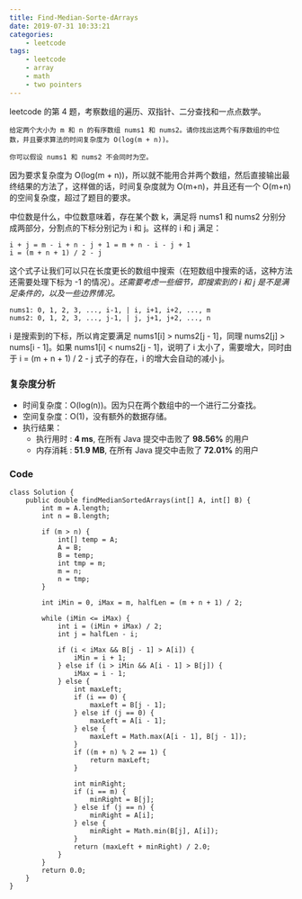 ```yaml
---
title: Find-Median-Sorte-dArrays
date: 2019-07-31 10:33:21
categories:
    - leetcode
tags: 
    - leetcode
    - array
    - math
    - two pointers
---
```


leetcode 的第 4 题，考察数组的遍历、双指针、二分查找和一点点数学。

    给定两个大小为 m 和 n 的有序数组 nums1 和 nums2。请你找出这两个有序数组的中位数，并且要求算法的时间复杂度为 O(log(m + n))。

    你可以假设 nums1 和 nums2 不会同时为空。

<!-- more -->

因为要求复杂度为 O(log(m + n))，所以就不能用合并两个数组，然后直接输出最终结果的方法了，这样做的话，时间复杂度就为 O(m+n)，并且还有一个 O(m+n) 的空间复杂度，超过了题目的要求。

中位数是什么，中位数意味着，存在某个数 k，满足将 nums1 和 nums2 分别分成两部分，分割点的下标分别记为 i 和 j。这样的 i 和 j 满足：

    i + j = m - i + n - j + 1 = m + n - i - j + 1
    i = (m + n + 1) / 2 - j

这个式子让我们可以只在长度更长的数组中搜索（在短数组中搜索的话，这种方法还需要处理下标为 -1 的情况）。*还需要考虑一些细节，即搜索到的 i 和 j 是不是满足条件的，以及一些边界情况。*

    nums1: 0, 1, 2, 3, ..., i-1, | i, i+1, i+2, ..., m
    nums2: 0, 1, 2, 3, ..., j-1, | j, j+1, j+2, ..., n

i 是搜索到的下标，所以肯定要满足 nums1[i] > nums2[j - 1]，同理 nums2[j] > nums[i - 1]。如果 nums1[i] < nums2[j - 1]，说明了 i 太小了，需要增大，同时由于 i = (m + n + 1) / 2 - j 式子的存在，i 的增大会自动的减小 j。

### 复杂度分析

- 时间复杂度：O(log(n))。因为只在两个数组中的一个进行二分查找。
- 空间复杂度：O(1)，没有额外的数据存储。
- 执行结果：
    - 执行用时 : **4 ms**, 在所有 Java 提交中击败了 **98.56%** 的用户
    - 内存消耗 : **51.9 MB**, 在所有 Java 提交中击败了 **72.01%** 的用户

### Code 

```
class Solution {
    public double findMedianSortedArrays(int[] A, int[] B) {
        int m = A.length;
        int n = B.length;

        if (m > n) {
            int[] temp = A;
            A = B;
            B = temp;
            int tmp = m;
            m = n;
            n = tmp;
        }

        int iMin = 0, iMax = m, halfLen = (m + n + 1) / 2;

        while (iMin <= iMax) {
            int i = (iMin + iMax) / 2;
            int j = halfLen - i;

            if (i < iMax && B[j - 1] > A[i]) {
                iMin = i + 1;
            } else if (i > iMin && A[i - 1] > B[j]) {
                iMax = i - 1;
            } else {
                int maxLeft;
                if (i == 0) {
                    maxLeft = B[j - 1];
                } else if (j == 0) {
                    maxLeft = A[i - 1];
                } else {
                    maxLeft = Math.max(A[i - 1], B[j - 1]);
                }
                if ((m + n) % 2 == 1) {
                    return maxLeft;
                }

                int minRight;
                if (i == m) {
                    minRight = B[j];
                } else if (j == n) {
                    minRight = A[i];
                } else {
                    minRight = Math.min(B[j], A[i]);
                }
                return (maxLeft + minRight) / 2.0;
            }
        }
        return 0.0;
    }
}
```